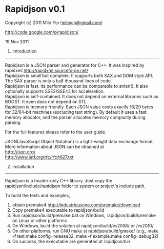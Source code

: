 Rapidjson v0.1
==============
  
Copyright (c) 2011 Milo Yip (miloyip@gmail.com)  
  
http://code.google.com/p/rapidjson/  
  
19 Nov 2011  
  
1. Introduction
---------------

Rapidjson is a JSON parser and generator for C++. It was inspired by rapidxml http://rapidxml.sourceforge.net/  
Rapidjson is small but complete. It supports both SAX and DOM style API. The SAX parser is only a half thousand lines of code.  
Rapidjson is fast. Its performance can be comparable to strlen(). It also optionally supports SSE2/SSE4.1 for acceleration.  
Rapidjson is self-contained. It does not depend on external libraries such as BOOST. It even does not depend on STL.  
Rapidjson is memory friendly. Each JSON value costs exactly 16/20 bytes for 32/64-bit machines (excluding text string). By default it uses a fast memory allocator, and the parser allocates memory compactly during parsing.  
  
For the full features please refer to the user guide.  
  
JSON(JavaScript Object Notation) is a light-weight data exchange format.  
More information about JSON can be obtained at  
http://json.org/  
http://www.ietf.org/rfc/rfc4627.txt  
  
2. Installation
---------------
  
Rapidjson is a header-only C++ library. Just copy the rapidjson/include/rapidjson folder to system or project's include path.  
  
To build the tests and examples,  
1. obtain premake4 http://industriousone.com/premake/download  
2. Copy premake4 executable to rapidjson/build  
3. Run rapidjson/build/premake.bat on Windows, rapidjson/build/premake on Linux or other platforms  
4. On Windows, build the solution at rapidjson/build/vs2008/ or /vs2010/  
5. On other platforms, run GNU make at rapidjson/build/gmake/ (e.g., make -f test.make config=release32, make -f example.make config=debug32)  
6. On success, the executable are generated at rapidjson/bin   
  
